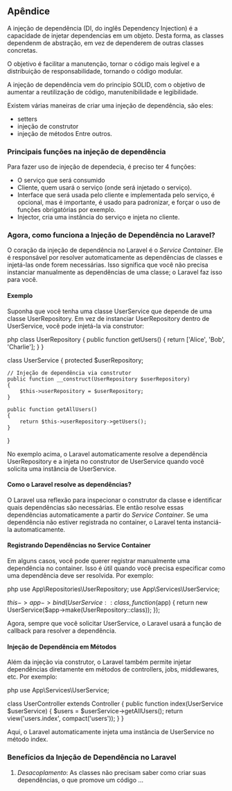 ## Apêndice

A injeção de dependência (DI, do inglês Dependency Injection) é a capacidade de injetar dependencias em um objeto. Desta forma, as classes dependenm de abstração, em vez de dependerem de outras classes concretas.

O objetivo é facilitar a manutenção, tornar o código mais legivel e a distribuição de responsabilidade, tornando o código modular.

A injeção de dependência vem do princípio SOLID, com o objetivo de aumentar a reutilização de código, manutenibilidade e legibilidade.

Existem várias maneiras de criar uma injeção de dependência, são eles:
* setters
* injeção de construtor
* injeção de métodos
Entre outros.


### Principais funções na injeção de dependência
Para fazer uso de injeção de dependecia, é preciso ter 4 funções:

* O serviço que será consumido
* Cliente, quem usará o serviço (onde será injetado o serviço). 
* Interface que será usada pelo cliente e implementada pelo serviço, é opcional, mas é importante, é usado para padronizar, e forçar o uso de funções obrigatórias por exemplo.
* Injector, cria uma instância do serviço e injeta no cliente. 


### Agora, como funciona a Injeção de Dependência no Laravel?

O coração da injeção de dependência no Laravel é o *Service Container*. Ele é responsável por resolver automaticamente as dependências de classes e injetá-las onde forem necessárias. Isso significa que você não precisa instanciar manualmente as dependências de uma classe; o Laravel faz isso para você.

#### Exemplo

Suponha que você tenha uma classe UserService que depende de uma classe UserRepository. Em vez de instanciar UserRepository dentro de UserService, você pode injetá-la via construtor:



php
class UserRepository
{
    public function getUsers()
    {
        return ['Alice', 'Bob', 'Charlie'];
    }
}

class UserService
{
    protected $userRepository;

    // Injeção de dependência via construtor
    public function __construct(UserRepository $userRepository)
    {
        $this->userRepository = $userRepository;
    }

    public function getAllUsers()
    {
        return $this->userRepository->getUsers();
    }
}


No exemplo acima, o Laravel automaticamente resolve a dependência UserRepository e a injeta no construtor de UserService quando você solicita uma instância de UserService.

#### Como o Laravel resolve as dependências?

O Laravel usa reflexão para inspecionar o construtor da classe e identificar quais dependências são necessárias. Ele então resolve essas dependências automaticamente a partir do *Service Container*. Se uma dependência não estiver registrada no container, o Laravel tenta instanciá-la automaticamente.

#### Registrando Dependências no Service Container

Em alguns casos, você pode querer registrar manualmente uma dependência no container. Isso é útil quando você precisa especificar como uma dependência deve ser resolvida. Por exemplo:

php
use App\Repositories\UserRepository;
use App\Services\UserService;

$this->app->bind(UserService::class, function ($app) {
    return new UserService($app->make(UserRepository::class));
});


Agora, sempre que você solicitar UserService, o Laravel usará a função de callback para resolver a dependência.

#### Injeção de Dependência em Métodos

Além da injeção via construtor, o Laravel também permite injetar dependências diretamente em métodos de controllers, jobs, middlewares, etc. Por exemplo:

php
use App\Services\UserService;

class UserController extends Controller
{
    public function index(UserService $userService)
    {
        $users = $userService->getAllUsers();
        return view('users.index', compact('users'));
    }
}


Aqui, o Laravel automaticamente injeta uma instância de UserService no método index.

### Benefícios da Injeção de Dependência no Laravel

1. *Desacoplamento*: As classes não precisam saber como criar suas dependências, o que promove um código …